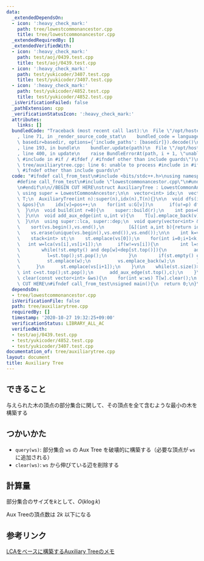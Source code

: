 ```yaml
---
data:
  _extendedDependsOn:
  - icon: ':heavy_check_mark:'
    path: tree/lowestcommonancestor.cpp
    title: tree/lowestcommonancestor.cpp
  _extendedRequiredBy: []
  _extendedVerifiedWith:
  - icon: ':heavy_check_mark:'
    path: test/aoj/0439.test.cpp
    title: test/aoj/0439.test.cpp
  - icon: ':heavy_check_mark:'
    path: test/yukicoder/3407.test.cpp
    title: test/yukicoder/3407.test.cpp
  - icon: ':heavy_check_mark:'
    path: test/yukicoder/4852.test.cpp
    title: test/yukicoder/4852.test.cpp
  _isVerificationFailed: false
  _pathExtension: cpp
  _verificationStatusIcon: ':heavy_check_mark:'
  attributes:
    links: []
  bundledCode: "Traceback (most recent call last):\n  File \"/opt/hostedtoolcache/Python/3.9.1/x64/lib/python3.9/site-packages/onlinejudge_verify/documentation/build.py\"\
    , line 71, in _render_source_code_stat\n    bundled_code = language.bundle(stat.path,\
    \ basedir=basedir, options={'include_paths': [basedir]}).decode()\n  File \"/opt/hostedtoolcache/Python/3.9.1/x64/lib/python3.9/site-packages/onlinejudge_verify/languages/cplusplus.py\"\
    , line 193, in bundle\n    bundler.update(path)\n  File \"/opt/hostedtoolcache/Python/3.9.1/x64/lib/python3.9/site-packages/onlinejudge_verify/languages/cplusplus_bundle.py\"\
    , line 400, in update\n    raise BundleErrorAt(path, i + 1, \"unable to process\
    \ #include in #if / #ifdef / #ifndef other than include guards\")\nonlinejudge_verify.languages.cplusplus_bundle.BundleErrorAt:\
    \ tree/auxiliarytree.cpp: line 6: unable to process #include in #if / #ifdef /\
    \ #ifndef other than include guards\n"
  code: "#ifndef call_from_test\n#include <bits/stdc++.h>\nusing namespace std;\n\n\
    #define call_from_test\n#include \"lowestcommonancestor.cpp\"\n#undef call_from_test\n\
    \n#endif\n\n//BEGIN CUT HERE\nstruct AuxiliaryTree : LowestCommonAncestor{\n \
    \ using super = LowestCommonAncestor;\n\n  vector<int> idx;\n  vector<vector<int>>\
    \ T;\n  AuxiliaryTree(int n):super(n),idx(n),T(n){}\n\n  void dfs(int v,int p,int\
    \ &pos){\n    idx[v]=pos++;\n    for(int u:G[v])\n      if(u!=p) dfs(u,v,pos);\n\
    \  }\n\n  void build(int r=0){\n    super::build(r);\n    int pos=0;\n    dfs(r,-1,pos);\n\
    \  }\n\n  void add_aux_edge(int u,int v){\n    T[u].emplace_back(v);\n    T[v].emplace_back(u);\n\
    \  }\n\n  using super::lca, super::dep;\n  void query(vector<int> &vs){\n    assert(!vs.empty());\n\
    \    sort(vs.begin(),vs.end(),\n         [&](int a,int b){return idx[a]<idx[b];});\n\
    \    vs.erase(unique(vs.begin(),vs.end()),vs.end());\n\n    int k=vs.size();\n\
    \    stack<int> st;\n    st.emplace(vs[0]);\n    for(int i=0;i+1<k;i++){\n   \
    \   int w=lca(vs[i],vs[i+1]);\n      if(w!=vs[i]){\n        int l=st.top();st.pop();\n\
    \        while(!st.empty() and dep[w]<dep[st.top()]){\n          add_aux_edge(st.top(),l);\n\
    \          l=st.top();st.pop();\n        }\n        if(st.empty() or st.top()!=w){\n\
    \          st.emplace(w);\n          vs.emplace_back(w);\n        }\n        add_aux_edge(w,l);\n\
    \      }\n      st.emplace(vs[i+1]);\n    }\n\n    while(st.size()>1){\n     \
    \ int c=st.top();st.pop();\n      add_aux_edge(st.top(),c);\n    }\n  }\n\n  void\
    \ clear(const vector<int> &ws){\n    for(int w:ws) T[w].clear();\n  }\n};\n//END\
    \ CUT HERE\n#ifndef call_from_test\nsigned main(){\n  return 0;\n}\n#endif\n"
  dependsOn:
  - tree/lowestcommonancestor.cpp
  isVerificationFile: false
  path: tree/auxiliarytree.cpp
  requiredBy: []
  timestamp: '2020-10-27 19:32:25+09:00'
  verificationStatus: LIBRARY_ALL_AC
  verifiedWith:
  - test/aoj/0439.test.cpp
  - test/yukicoder/4852.test.cpp
  - test/yukicoder/3407.test.cpp
documentation_of: tree/auxiliarytree.cpp
layout: document
title: Auxiliary Tree
---
```


## できること
与えられた木の頂点の部分集合に関して、その頂点を全て含むような最小の木を構築する

## つかいかた
- `query(ws)`: 部分集合 `ws` の Aux Tree を破壊的に構築する（必要な頂点が `ws` に追加される）
- `clear(ws)`: `ws` から伸びている辺を削除する

## 計算量
部分集合のサイズを$k$として、$O(k \log k)$

Aux Treeの頂点数は $2k$ 以下になる


## 参考リンク
[LCAをベースに構築するAuxiliary Treeのメモ](https://smijake3.hatenablog.com/entry/2019/09/15/200200)
